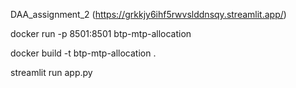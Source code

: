 DAA_assignment_2
(https://grkkjy6ihf5rwvslddnsqy.streamlit.app/)

docker run -p 8501:8501 btp-mtp-allocation

docker build -t btp-mtp-allocation .

streamlit run app.py
